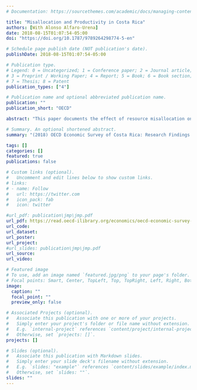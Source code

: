 ```yaml
---
# Documentation: https://sourcethemes.com/academic/docs/managing-content/

title: "Misallocation and Productivity in Costa Rica"
authors: [With Alonso Alfaro-Urena]
date: 2018-08-15T01:07:54-05:00
doi: "https://doi.org/10.1787/9789264298774-5-en"

# Schedule page publish date (NOT publication's date).
publishDate: 2018-08-15T01:07:54-05:00

# Publication type.
# Legend: 0 = Uncategorized; 1 = Conference paper; 2 = Journal article;
# 3 = Preprint / Working Paper; 4 = Report; 5 = Book; 6 = Book section;
# 7 = Thesis; 8 = Patent
publication_types: ["4"]

# Publication name and optional abbreviated publication name.
publication: ""
publication_short: "OECD"

abstract: "This paper documents the effect of resource misallocation on Costa Rica’s aggregate total factor productivity (TFP) using the Hsieh and Klenow (2009) methodology. The model suggests theoretical TFP gains of around 50%-60% for the overall economy and 10%-15% for the manufacturing sector when the United States’ level of efficiency is used as a benchmark. Evidence of a deterioration in the efficiency of resource allocation over the period 2005-2015 was not found, and misallocation seems to be greater in the agricultural sector. Small and large firms face advantageous output distortions relative to medium-sized firms, and small firms tend to also face disadvantageous capital distortions. Furthermore, our results also suggest that small firms have experienced higher growth in both capital and output wedges. Finally, distortions create incentives for firms to exit the market and thwart the entrance of new participants in an industry."

# Summary. An optional shortened abstract.
summary: "(2018) OECD Economic Survey of Costa Rica: Research Findings on Productivity"

tags: []
categories: []
featured: true
publications: false

# Custom links (optional).
#   Uncomment and edit lines below to show custom links.
# links:
# - name: Follow
#   url: https://twitter.com
#   icon_pack: fab
#   icon: twitter

#url_pdf: publication\jmp\jmp.pdf
url_pdf: https://read.oecd-ilibrary.org/economics/oecd-economic-survey-of-costa-rica-research-findings-on-productivity/misallocation-and-productivity-in-costa-rica_9789264298774-5-en#page1
url_code:
url_dataset:
url_poster:
url_project:
#url_slides: publication\jmp\jmp.pdf
url_source:
url_video:

# Featured image
# To use, add an image named `featured.jpg/png` to your page's folder.
# Focal points: Smart, Center, TopLeft, Top, TopRight, Left, Right, BottomLeft, Bottom, BottomRight.
image:
  caption: ""
  focal_point: ""
  preview_only: false

# Associated Projects (optional).
#   Associate this publication with one or more of your projects.
#   Simply enter your project's folder or file name without extension.
#   E.g. `internal-project` references `content/project/internal-project/index.md`.
#   Otherwise, set `projects: []`.
projects: []

# Slides (optional).
#   Associate this publication with Markdown slides.
#   Simply enter your slide deck's filename without extension.
#   E.g. `slides: "example"` references `content/slides/example/index.md`.
#   Otherwise, set `slides: ""`.
slides: ""
---
```

